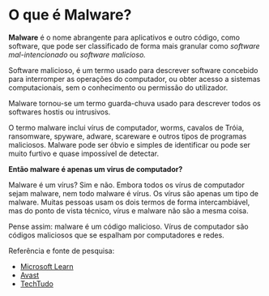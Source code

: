 # O que é Malware?

__Malware__ é o nome abrangente para aplicativos e outro código, como software, que pode ser classificado de forma mais granular como _software mal-intencionado_ ou _software malicioso._

Software malicioso, é um termo usado para descrever software concebido para interromper as operações do computador, ou obter acesso a sistemas computacionais, sem o conhecimento ou permissão do utilizador.

Malware tornou-se um termo guarda-chuva usado para descrever todos os softwares hostis ou intrusivos.

O termo malware inclui vírus de computador, worms, cavalos de Tróia, ransomware, spyware, adware, scareware e outros tipos de programas maliciosos. Malware pode ser óbvio e simples de identificar ou pode ser muito furtivo e quase impossível de detectar.

__Então malware é apenas um virus de computador?__

Malware é um vírus? Sim e não. Embora todos os vírus de computador sejam malware, nem todo malware é vírus. Os vírus são apenas um tipo de malware. Muitas pessoas usam os dois termos de forma intercambiável, mas do ponto de vista técnico, vírus e malware não são a mesma coisa.

Pense assim: malware é um código malicioso. Vírus de computador são códigos maliciosos que se espalham por computadores e redes.

Referência e fonte de pesquisa:
* [Microsoft Learn](https://learn.microsoft.com/pt-br/microsoft-365/security/intelligence/criteria?view=o365-worldwide)
* [Avast](https://www.avast.com/pt-br/c-malware)
* [TechTudo](https://www.techtudo.com.br/listas/2021/03/o-que-e-malware-veja-significado-tipos-e-saiba-remover.ghtml)